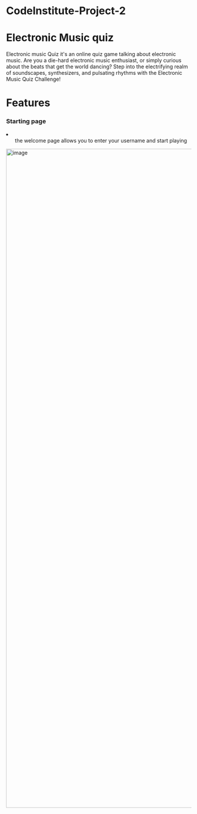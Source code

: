 # CodeInstitute-Project-2
<H1>Electronic Music quiz</H1>
Electronic music Quiz it's an online quiz game talking about electronic music. Are you a die-hard electronic music enthusiast, or simply curious about the beats that get the world dancing? Step into the electrifying realm of soundscapes, synthesizers, and pulsating rhythms with the Electronic Music Quiz Challenge!

<h1>Features</h1>

<h3>Starting page</h3>
<li>
  <ul>the welcome page allows you to enter your username and start playing</ul>
</li>


<img width="1790" alt="image" src="https://github.com/mick-s9/CodeInstitute_Project_2/assets/65968792/180ffc5e-715e-4eee-959f-f4b2ce205968">

